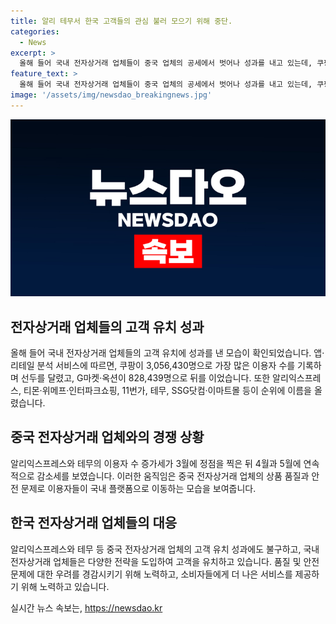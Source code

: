 ```yaml
---
title: 알리 테무서 한국 고객들의 관심 불러 모으기 위해 중단.
categories:
  - News
excerpt: >
  올해 들어 국내 전자상거래 업체들이 중국 업체의 공세에서 벗어나 성과를 내고 있는데, 쿠팡과 G마켓·옥션이 가장 많은 이용자를 보유하고 있습니다. 반면 알리익스프레스와 테무는 지난 3월에 이용자 수가 정점을 찍은 뒤로 감소하고 있습니다. 중국 업체의 상품 품질과 안전에 대한 우려로 인해 이용자들이 국내 업체를 선호하는 추세입니다.
feature_text: >
  올해 들어 국내 전자상거래 업체들이 중국 업체의 공세에서 벗어나 성과를 내고 있는데, 쿠팡과 G마켓·옥션이 가장 많은 이용자를 보유하고 있습니다. 반면 알리익스프레스와 테무는 지난 3월에 이용자 수가 정점을 찍은 뒤로 감소하고 있습니다. 중국 업체의 상품 품질과 안전에 대한 우려로 인해 이용자들이 국내 업체를 선호하는 추세입니다.
image: '/assets/img/newsdao_breakingnews.jpg'
---
```


<p><img src="/assets/img/newsdao_breakingnews.jpg" alt="implanttips 속보" /></p>

<h2 data-ke-size="size26">전자상거래 업체들의 고객 유치 성과</h2>

<p data-ke-size="size16">올해 들어 국내 전자상거래 업체들의 고객 유치에 성과를 낸 모습이 확인되었습니다. 앱·리테일 분석 서비스에 따르면, 쿠팡이 3,056,430명으로 가장 많은 이용자 수를 기록하며 선두를 달렸고, G마켓·옥션이 828,439명으로 뒤를 이었습니다. 또한 알리익스프레스, 티몬·위메프·인터파크쇼핑, 11번가, 테무, SSG닷컴·이마트몰 등이 순위에 이름을 올렸습니다.</p>

<h2 data-ke-size="size26">중국 전자상거래 업체와의 경쟁 상황</h2>

<p data-ke-size="size16">알리익스프레스와 테무의 이용자 수 증가세가 3월에 정점을 찍은 뒤 4월과 5월에 연속적으로 감소세를 보였습니다. 이러한 움직임은 중국 전자상거래 업체의 상품 품질과 안전 문제로 이용자들이 국내 플랫폼으로 이동하는 모습을 보여줍니다.</p>

<h2 data-ke-size="size26">한국 전자상거래 업체들의 대응</h2>

<p data-ke-size="size16">알리익스프레스와 테무 등 중국 전자상거래 업체의 고객 유치 성과에도 불구하고, 국내 전자상거래 업체들은 다양한 전략을 도입하여 고객을 유치하고 있습니다. 품질 및 안전 문제에 대한 우려를 경감시키기 위해 노력하고, 소비자들에게 더 나은 서비스를 제공하기 위해 노력하고 있습니다.</p>
실시간 뉴스 속보는, <a href="https://newsdao.kr" rel="dofollow">https://newsdao.kr</a>


